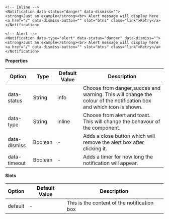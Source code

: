 ```
<!-- Inline -->
<Notification data-status="danger" data-dismiss="">
<strong>Just an example</strong><br> Alert message will display here <a href="/" data-dismiss-button="" slot="btns" class="link">Retry</a>
</Notification>

<!-- Alert -->
<Notification data-type="alert" data-status="danger" data-dismiss="">
<strong>Just an example</strong><br> Alert message will display here <a href="/" data-dismiss-button="" slot="btns" class="link">Retry</a>
</Notification>

```

**Properties**

| Option | Type | Default Value | Description |
| ------ | ---- | ------------- | ----------- |
| data-status | String | info | Choose from danger,succes and warning. This will change the colour of the notification box and which icon is shown. |
| data-type | String | inline | Choose from alert and toast. This will change the behavour of the component. |
| data-dismiss | Boolean | - | Adds a close button which will remove the alert box after clicking it. |
| data-timeout | Boolean | - | Adds a timer for how long the notification will appear. |

**Slots**

| Option | Default Value | Description |
| ------ | ------------- | ----------- |
| default | - | This is the content of the notification box |